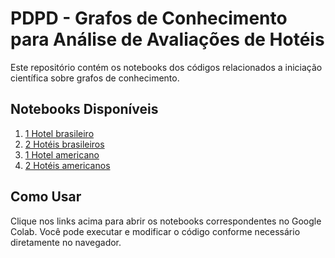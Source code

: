 # PDPD - Grafos de Conhecimento para Análise de Avaliações de Hotéis

Este repositório contém os notebooks dos códigos relacionados a iniciação científica sobre grafos de conhecimento.

## Notebooks Disponíveis

1. [1 Hotel brasileiro](https://colab.research.google.com/drive/1r98lBa1oiM0A4MXJe94gKQ4KMY9JHsAu?usp=sharing)
2. [2 Hotéis brasileiros](https://colab.research.google.com/drive/1a2S_QmNoRaUa2bkLp0am8FjHDTGuvgvM?usp=sharing)
3. [1 Hotel americano](https://colab.research.google.com/drive/1kytOPo5qZQ_sx2KDjyFAxv0RIjQ9r2Hl?usp=sharing)
4. [2 Hotéis americanos](https://colab.research.google.com/drive/1c-ImxCpbFwGUkxEnPdFhK52lHCfxTE_H#scrollTo=TNYjWiKKeduE)

## Como Usar

Clique nos links acima para abrir os notebooks correspondentes no Google Colab. Você pode executar e modificar o código conforme necessário diretamente no navegador.

